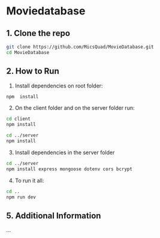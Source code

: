 
# Moviedatabase

## 1. Clone the repo

```bash
git clone https://github.com/MicsQuad/MovieDatabase.git
cd MovieDatabase
```

## 2. How to Run

1. Install dependencies on root folder:

```bash
npm  install
```

2. On  the  client  folder and on the server folder run:

```bash
cd client
npm install

cd ../server
npm install
```

3. Install dependencies in the server folder
```bash
cd ../server
npm install express mongoose dotenv cors bcrypt
```

 
 4.  To  run  it  all:

```bash
cd ..
npm run dev
```

## 5. Additional Information
...
